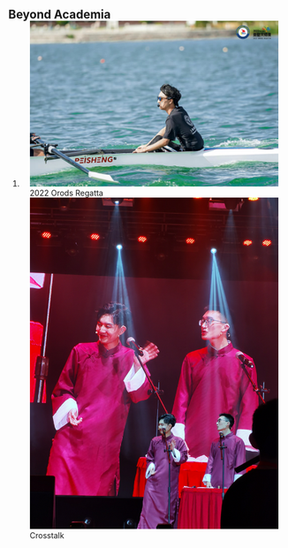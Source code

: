 <h2 id="activity" style="margin: 2px 0px -15px;">Beyond Academia</h2>

<div class="publications">
<ol class="bibliography">

<li>
<div class="pub-row">

  <div class="col-sm-6 abbr" style="position: relative;padding-right: 15px;padding-left: 15px;">
    <img src="assets/img/ORDOS.png" class="teaser img-fluid z-depth-1">
    <abbr class="badge">2022 Orods Regatta</abbr>
  </div>
  <div class="col-sm-6 abbr" style="position: relative;padding-right: 15px;padding-left: 15px;">
    <img src="assets/img/crosstalk.png" class="teaser img-fluid z-depth-1">
    <abbr class="badge">Crosstalk</abbr>
  </div>
</div>
</li>

  
<br>

</ol>
</div>
